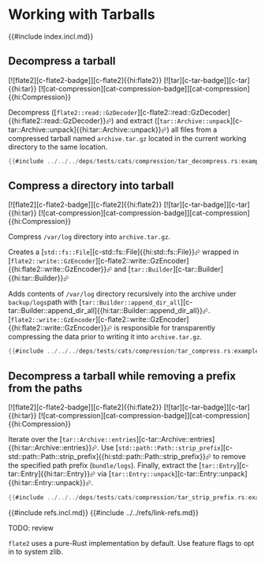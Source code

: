 # Working with Tarballs

{{#include index.incl.md}}

## Decompress a tarball

[![flate2][c-flate2-badge]][c-flate2]{{hi:flate2}}  [![tar][c-tar-badge]][c-tar]{{hi:tar}}  [![cat-compression][cat-compression-badge]][cat-compression]{{hi:Compression}}

Decompress ([`flate2::read::GzDecoder`][c-flate2::read::GzDecoder]{{hi:flate2::read::GzDecoder}}⮳) and extract ([`tar::Archive::unpack`][c-tar::Archive::unpack]{{hi:tar::Archive::unpack}}⮳) all files from a compressed tarball named `archive.tar.gz` located in the current working directory to the same location.

```rust
{{#include ../../../deps/tests/cats/compression/tar_decompress.rs:example}}
```

## Compress a directory into tarball

[![flate2][c-flate2-badge]][c-flate2]{{hi:flate2}}  [![tar][c-tar-badge]][c-tar]{{hi:tar}}  [![cat-compression][cat-compression-badge]][cat-compression]{{hi:Compression}}

Compress `/var/log` directory into `archive.tar.gz`.

Creates a [`std::fs::File`][c-std::fs::File]{{hi:std::fs::File}}⮳ wrapped in [`flate2::write::GzEncoder`][c-flate2::write::GzEncoder]{{hi:flate2::write::GzEncoder}}⮳ and [`tar::Builder`][c-tar::Builder]{{hi:tar::Builder}}⮳

Adds contents of `/var/log` directory recursively into the archive under `backup/logs`path with [`tar::Builder::append_dir_all`][c-tar::Builder::append_dir_all]{{hi:tar::Builder::append_dir_all}}⮳. [`flate2::write::GzEncoder`][c-flate2::write::GzEncoder]{{hi:flate2::write::GzEncoder}}⮳ is responsible for transparently compressing the data prior to writing it into `archive.tar.gz`.

```rust
{{#include ../../../deps/tests/cats/compression/tar_compress.rs:example}}
```

## Decompress a tarball while removing a prefix from the paths

[![flate2][c-flate2-badge]][c-flate2]{{hi:flate2}}  [![tar][c-tar-badge]][c-tar]{{hi:tar}}  [![cat-compression][cat-compression-badge]][cat-compression]{{hi:Compression}}

Iterate over the [`tar::Archive::entries`][c-tar::Archive::entries]{{hi:tar::Archive::entries}}⮳. Use [`std::path::Path::strip_prefix`][c-std::path::Path::strip_prefix]{{hi:std::path::Path::strip_prefix}}⮳ to remove the specified path prefix (`bundle/logs`). Finally, extract the [`tar::Entry`][c-tar::Entry]{{hi:tar::Entry}}⮳ via [`tar::Entry::unpack`][c-tar::Entry::unpack]{{hi:tar::Entry::unpack}}⮳.

```rust
{{#include ../../../deps/tests/cats/compression/tar_strip_prefix.rs:example}}
```

{{#include refs.incl.md}}
{{#include ../../refs/link-refs.md}}

<div class="hidden">
TODO: review

`flate2` uses a pure-Rust implementation by default. Use feature flags to opt in to system zlib.
</div>
